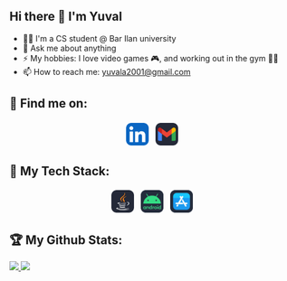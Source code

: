 ## Hi there 👋 I'm Yuval

<!--
**YuvalAnteby/YuvalAnteby** is a ✨ _special_ ✨ repository because its `README.md` (this file) appears on your GitHub profile.
-->
 - 👨‍💻 I'm a CS student @ Bar Ilan university
 - 💬 Ask me about anything  
 - ⚡ My hobbies: I love video games 🎮, and working out in the gym 🏋️‍♂️  
 - 📫 How to reach me: yuvala2001@gmail.com  

## :email: Find me on:  
<p align="center">
 <a href="https://www.linkedin.com/in/yuval-anteby/" target="_blank" rel="noopener noreferrer"> <img src="icons/LinkedIn.svg" height="40" style="vertical-align:top; margin:4px"></a>
 <a href="mailto:yuvala2001@gmail.com"> <img src="icons/Gmail-Dark.svg" alt="Python" height="40" style="vertical-align:top; margin:4px"></a> 
</p>  

## 🧰 My Tech Stack:
<p align="center">
 <img src="icons/Java-Dark.svg" alt="Java" height="40" style="vertical-align:top; margin:4px">
 <img src="icons/android-dark.svg" alt="Java" height="40" style="vertical-align:top; margin:4px">
  <img src="icons/appStore-dark.svg" alt="Java" height="40" style="vertical-align:top; margin:4px">
</p>

## :trophy: My Github Stats:
<div>
<a href="https://github-readme-stats.vercel.app/api?username=YuvalAnteby&theme=tokyonight">
  <img src="https://github-readme-stats.vercel.app/api?username=YuvalAnteby&theme=tokyonight" />
</a>
 <a href="https://github-readme-stats.vercel.app/api/top-langs/?username=YuvalAnteby&theme=tokyonight&layout=compact">
  <img src="https://github-readme-stats.vercel.app/api/top-langs/?username=YuvalAnteby&theme=tokyonight&layout=compact" />
</a>
</div>
